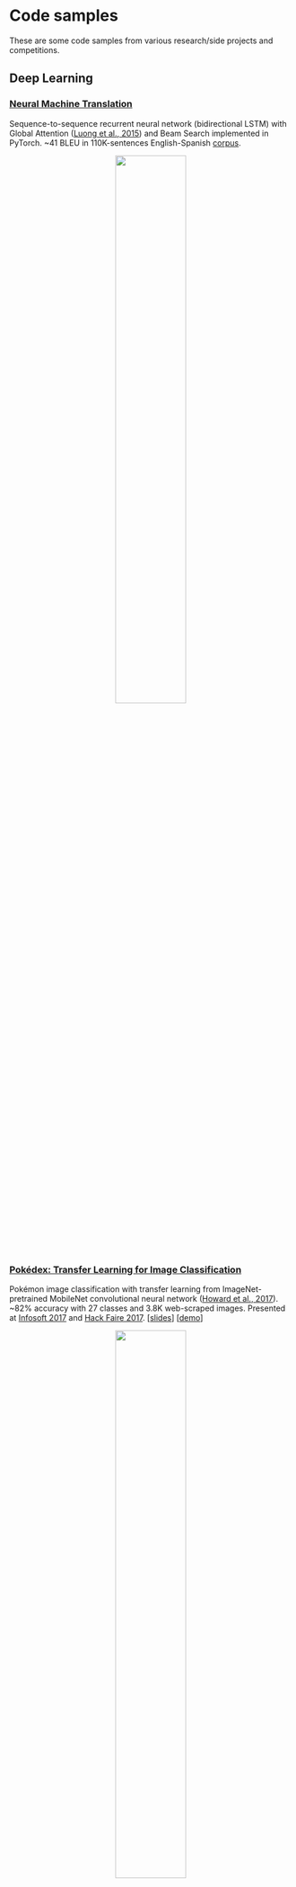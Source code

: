# Code samples

These are some code samples from various research/side projects and competitions. 

## Deep Learning

### [Neural Machine Translation](https://github.com/Robert-Alonso/code-samples/tree/master/Deep%20Learning/NMT)
Sequence-to-sequence recurrent neural network (bidirectional LSTM) with Global Attention ([Luong et al., 2015](https://arxiv.org/abs/1508.04025)) and Beam Search implemented in PyTorch. ~41 BLEU in 110K-sentences English-Spanish [corpus](http://www.manythings.org/anki/).

<p align="center"><img src="https://raw.githubusercontent.com/Robert-Alonso/code-samples/master/Deep%20Learning/NMT/attention-visualization-sample.png" width="50%"></p>
  
### [Pokédex: Transfer Learning for Image Classification](https://github.com/Robert-Alonso/code-samples/tree/master/Deep%20Learning/Pok%C3%A9dex%20CNN)
Pokémon image classification with transfer learning from ImageNet-pretrained MobileNet convolutional neural network ([Howard et al., 2017](https://arxiv.org/abs/1704.04861)). ~82% accuracy with 27 classes and 3.8K web-scraped images. Presented at [Infosoft 2017](http://convencion.pucp.edu.pe/infosoft/cronograma/talleres/) and [Hack Faire 2017](https://www.facebook.com/HackSpacePeru/posts/1785114531498727). [[slides](https://github.com/Robert-Alonso/code-samples/blob/master/Deep%20Learning/Pok%C3%A9dex%20CNN/How%20to%20make%20a%20Pok%C3%A9dex.pdf)] [[demo](https://robert-alonso.github.io/React-Pokedex/)]

<p align="center"><img src="https://raw.githubusercontent.com/Robert-Alonso/code-samples/master/Deep%20Learning/Pok%C3%A9dex%20CNN/image-classifier-sample.png" width="50%"></p>

### [Job2Vec: Job matching from word-embeddings](https://github.com/Robert-Alonso/code-samples/tree/master/Deep%20Learning/Semantic%20Text%20Matching)
Information retrieval system between job descriptions and applicant profiles textual description matching based on Word2Vec and Doc2Vec ([Le & Mikolov, 2014](https://arxiv.org/abs/1405.4053)) semantic search and string matching algorithms for out-of-vocabulary misspelled words, constructed over an inverted index for efficient look-up. Presented at [WAIMLAp 2017](http://grpiaa.inf.pucp.edu.pe/waimlap2017/?page_id=211) and [Hack Faire 2017](https://www.facebook.com/HackSpacePeru/posts/1785114531498727). [[poster](https://github.com/Robert-Alonso/code-samples/blob/master/Deep%20Learning/Semantic%20Text%20Matching/Job%20Matching%20Poster.pdf)]

<p align="center"><img src="https://raw.githubusercontent.com/Robert-Alonso/code-samples/master/Deep%20Learning/Semantic%20Text%20Matching/word-embedding-space.png"></p>

### [Large-scale Text Classification](https://github.com/Robert-Alonso/code-samples/tree/master/Deep%20Learning/Text%20Classification)
Commodity description classification using recurrent neural networks (bidirectional LSTM) implemented in PyTorch with FastText pretrained word embeddings ([Joulin et al., 2016](https://arxiv.org/abs/1607.01759)). ~92% top-5 accuracy with 3762 classes and 30.6M text descriptions.

<p align="center"><img src="https://raw.githubusercontent.com/Robert-Alonso/code-samples/master/Deep%20Learning/Text%20Classification/text-classifier-sample.png" width="80%"></p>

### [Genomics time-series pattern-recognition with Convolutional Neural Networks](https://github.com/Robert-Alonso/code-samples/tree/master/Deep%20Learning/Genomics)
Convolutional neural networks architecture experimentation for genomic sequence pair binary classification with high imbalance (0.07% positive classes). ~78.5 F1-Score for ~200k pairs of sequences.
  
<p align="center"><img src="https://raw.githubusercontent.com/Robert-Alonso/code-samples/master/Deep%20Learning/Genomics/classifier-sample.png" width="40%"></p>
  
### [Fully-connected Autoencoder for MNIST](https://github.com/Robert-Alonso/code-samples/tree/master/Deep%20Learning/MNIST%20Autoencoder)
Fully-connected autoencoder for MNIST dataset with a bottleneck of size 20 implemented in PyTorch, based on DeepBayes 2018 [practical assignment](https://bayesgroup.github.io/deepbayes-school/2018/task/description/). 0.00069 L2 reconstruction loss + L1 regularization loss. t-SNE dimensionality reduction for bottleneck features visualization.

<p align="center"><img src="https://raw.githubusercontent.com/Robert-Alonso/code-samples/master/Deep%20Learning/MNIST%20Autoencoder/autoencoder-visualization.png" width="70%"></p>

## Data Science Competitions
  - [BBVA Challenge](https://github.com/Robert-Alonso/code-samples/tree/master/Data%20Science%20Competitions/BBVA%20Challenge)
  - [DrivenData Competition](https://github.com/Robert-Alonso/code-samples/blob/master/Data%20Science%20Competitions/DrivenData%20Competition.ipynb)
  - [Interbank Datathon](https://github.com/Robert-Alonso/code-samples/blob/master/Data%20Science%20Competitions/Interbank%20Datathon.ipynb)
  - [Kaggle Bulldozers Competition](https://github.com/Robert-Alonso/code-samples/blob/master/Data%20Science%20Competitions/Kaggle%20Bulldozers.ipynb)
  - [Kaggle Homesite Insurance Competition](https://github.com/Robert-Alonso/code-samples/blob/master/Data%20Science%20Competitions/Kaggle%20Homesite%20Insurance.ipynb)
  - [Kaggle NYC Taxi Trip Duration Competition](https://github.com/Robert-Alonso/code-samples/blob/master/Data%20Science%20Competitions/Kaggle%20NYC%20Taxi%20Trip%20Duration.ipynb)

## Coursework
  - [CIFAR-10 with CNNs](https://github.com/Robert-Alonso/code-samples/tree/master/Deep%20Learning/Coursework/CIFAR-10%20CNN) (Tensorflow)
  - [CelebA Image Generation with DCGANs](https://github.com/Robert-Alonso/code-samples/tree/master/Deep%20Learning/Coursework/DCGAN) (Tensorflow)
  - [Dogs vs Cats with CNNs + Transfer Learning](https://github.com/Robert-Alonso/code-samples/tree/master/Deep%20Learning/Coursework/Keras%20CNN) (Keras)
  - [Machine Translation with Seq2seq RNNs](https://github.com/Robert-Alonso/code-samples/tree/master/Deep%20Learning/Coursework/LSTM%20Machine%20Translation) (Tensorflow)
  - [Text Generation with LSTM RNNs](https://github.com/Robert-Alonso/code-samples/tree/master/Deep%20Learning/Coursework/LSTM%20Text%20Generation) (Tensorflow)

## Miscellaneous
  - [Music automatic matching with audio descriptors](https://github.com/Robert-Alonso/code-samples/tree/master/Miscellaneous/Audio%20matching)
  - [Nearest Neighbor Collaborative Filtering](https://github.com/Robert-Alonso/code-samples/blob/master/Miscellaneous/Nearest-neighbor%20Collaborative%20Filtering.ipynb)
  - [Geospatial Visualization](https://github.com/Robert-Alonso/code-samples/blob/master/Miscellaneous/Geospatial%20Visualization.ipynb)

